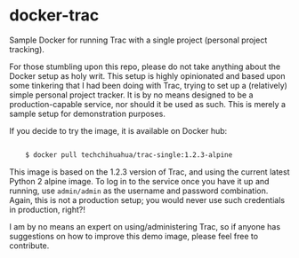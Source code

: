 # docker-trac
Sample Docker for running Trac with a single project (personal project tracking).

For those stumbling upon this repo, please do not take anything about the Docker
setup as holy writ.  This setup is highly opinionated and based upon some tinkering
that I had been doing with Trac, trying to set up a (relatively) simple personal
project tracker.  It is by no means designed to be a production-capable service,
nor should it be used as such.  This is merely a sample setup for demonstration
purposes.

If you decide to try the image, it is available on Docker hub:

```sh

    $ docker pull techchihuahua/trac-single:1.2.3-alpine

```

This image is based on the 1.2.3 version of Trac, and using the current latest
Python 2 alpine image.  To log in to the service once you have it up and running,
use `admin/admin` as the username and password combination.  Again, this is not
a production setup; you would never use such credentials in production, right?!

I am by no means an expert on using/administering Trac, so if anyone has
suggestions on how to improve this demo image, please feel free to contribute.

